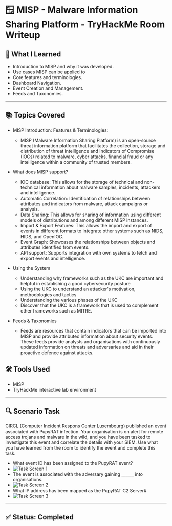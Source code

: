 # 🪟 MISP - Malware Information Sharing Platform - TryHackMe Room Writeup

## 🧠 What I Learned

- Introduction to MISP and why it was developed.
- Use cases MISP can be applied to
- Core features and terminologies.
- Dashboard Navigation.
- Event Creation and Management.
- Feeds and Taxonomies.

---

## 📚 Topics Covered

- MISP Introduction: Features & Terminologies:
  - MISP (Malware Information Sharing Platform) is an open-source threat information platform that facilitates the collection, storage and distribution of threat intelligence and Indicators of Compromise (IOCs) related to malware, cyber attacks, financial fraud or any intelligence within a community of trusted members. 

- What does MISP support? 
  - IOC database: This allows for the storage of technical and non-technical information about malware samples, incidents, attackers and intelligence.
  - Automatic Correlation: Identification of relationships between attributes and indicators from malware, attack campaigns or analysis.
  - Data Sharing: This allows for sharing of information using different models of distributions and among different MISP instances.
  - Import & Export Features: This allows the import and export of events in different formats to integrate other systems such as NIDS, HIDS, and OpenIOC.
  - Event Graph: Showcases the relationships between objects and attributes identified from events.
  - API support: Supports integration with own systems to fetch and export events and intelligence.
 
- Using the System
  - Understanding why frameworks such as the UKC are important and helpful in establishing a good cybersecurity posture
  - Using the UKC to understand an attacker's motivation, methodologies and tactics
  - Understanding the various phases of the UKC
  - Discover that the UKC is a framework that is used to complement other frameworks such as MITRE.

- Feeds & Taxonomies
  - Feeds are resources that contain indicators that can be imported into MISP and provide attributed information about security events. These feeds provide analysts and organisations with continuously updated information on threats and adversaries and aid in their proactive defence against attacks.


## 🛠️ Tools Used

- MISP
- TryHackMe interactive lab environment

---

## 🔍 Scenario Task

CIRCL (Computer Incident Respons Center Luxembourg) published an event associated with PupyRAT infection. Your organisation is on alert for remote access trojans and malware in the wild, and you have been tasked to investigate this event and correlate the details with your SIEM. Use what you have learned from the room to identify the event and complete this task.
  - What event ID has been assigned to the PupyRAT event?
  - ![Task Screen 1](../images/MISP/MISP-Task-1.png)
  - The event is associated with the adversary gaining ______ into organisations.
  - ![Task Screen 2](../images/MISP/MISP-Task-2.png)
  - What IP address has been mapped as the PupyRAT C2 Server#
  - ![Task Screen 3](../images/MISP/MISP-Task-3.png)
  
---

## ✅ Status: Completed

